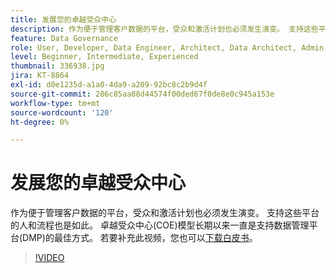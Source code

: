 ```yaml
---
title: 发展您的卓越受众中心
description: 作为便于管理客户数据的平台，受众和激活计划也必须发生演变。 支持这些平台的人和流程也是如此。 卓越受众中心(COE)模型长期以来一直是支持数据管理平台(DMP)的最佳方式。
feature: Data Governance
role: User, Developer, Data Engineer, Architect, Data Architect, Admin, Leader
level: Beginner, Intermediate, Experienced
thumbnail: 336938.jpg
jira: KT-8864
exl-id: d0e1235d-a1a0-4da9-a209-92bc8c2b9d4f
source-git-commit: 286c85aa88d44574f00ded67f0de8e0c945a153e
workflow-type: tm+mt
source-wordcount: '120'
ht-degree: 0%

---
```


# 发展您的卓越受众中心

作为便于管理客户数据的平台，受众和激活计划也必须发生演变。 支持这些平台的人和流程也是如此。 卓越受众中心(COE)模型长期以来一直是支持数据管理平台(DMP)的最佳方式。 若要补充此视频，您也可以[下载白皮书](assets/whitepaper-evolving-the-audience-center-of-excellence.pdf)。

>[!VIDEO](https://video.tv.adobe.com/v/3457366/?learn=on&enablevpops&captions=chi_hans)

